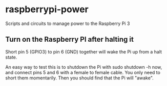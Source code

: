 # raspberrypi-power
Scripts and circuits to manage power to the Raspberry Pi 3

## Turn on the Raspberry PI after halting it

Short pin 5  (GPIO3) to pin 6 (GND) together will wake the Pi up from a halt state.

An easy way to test this is to shutdown the Pi with sudo shutdown -h now, and connect pins 5 and 6 with a female to female cable. You only need to short them momentarily. Then you should find that the Pi will "awake".
